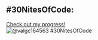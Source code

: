 ## #30NitesOfCode:
  [Check out my progress!](https://www.codedex.io/@valgc164563/30-nites-of-code)  
  ![@valgc164563 #30NitesOfCode](https://www.codedex.io/api/petStatus?user=valgc164563)
